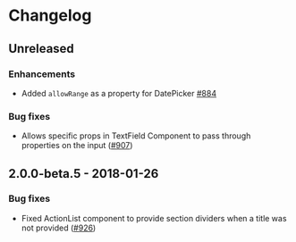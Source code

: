 # Changelog

## Unreleased
### Enhancements
- Added `allowRange` as a property for DatePicker [#884](https://github.com/Shopify/polaris-react/pull/884)
### Bug fixes
- Allows specific props in TextField Component to pass through properties on the input ([#907](https://github.com/Shopify/polaris-react/pull/907))

## 2.0.0-beta.5 - 2018-01-26

### Bug fixes
- Fixed ActionList component to provide section dividers when a title was not provided ([#926](https://github.com/Shopify/polaris-react/pull/926))
